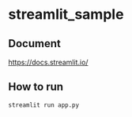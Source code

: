 # streamlit_sample

## Document
https://docs.streamlit.io/


## How to run
```shell
streamlit run app.py
```
